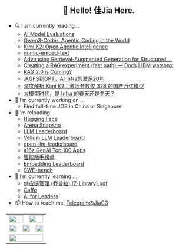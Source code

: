 <h2 align="center">👋 Hello! 佳Jia Here.</h2>

- 🔍 I am currently reading...
  - [AI Model Evaluations](https://artificialanalysis.ai/evaluations)
  - [Qwen3-Coder: Agentic Coding in the World](https://github.com/QwenLM/Qwen3-Coder)
  - [Kimi K2: Open Agentic Intelligence](https://moonshotai.github.io/Kimi-K2/)
  - [nomic-embed-text](https://ollama.com/search?c=embedding)
  - [Advancing Retrieval-Augmented Generation for Structured ...](https://papers.cool/arxiv/2507.12425)
  - [Creating a RAG experiment (fast path) — Docs | IBM watsonx](https://dataplatform.cloud.ibm.com/docs/content/wsj/analyze-data/autoai-rag-create.html?context=wx)
  - [RAG 2.0 is Coming?](https://medium.com/@researchgraph/rag-2-0-is-coming-9dd3a5b1986a)
  - [从GFS到GPT，AI Infra的激荡20年](https://www.cnblogs.com/amap_tech/p/17408041.html)
  - [深度解析 Kimi K2：激活参数仅 32B 的国产万亿模型](https://zhuanlan.zhihu.com/p/1928854555782788488)
  - [大模型时代，是 Infra 的春天还是冬天？](https://zhuanlan.zhihu.com/p/656960458)
- 🔭 I’m currently working on ...
  - Find full-time JOB in China or Singapore!
- 🧐I'm reloading...
  - [Hugging Face](https://huggingface.co/models)
  - [Arena Snapsho](https://lmarena.ai/leaderboard)
  - [LLM Leaderboard](https://artificialanalysis.ai/leaderboards/models)
  - [Vellum LLM Leaderboard](https://www.vellum.ai/llm-leaderboard)
  - [open-llm-leaderboard](https://huggingface.co/spaces/open-llm-leaderboard/open_llm_leaderboard#/)
  - [a16z GenAI Top 100 Apps](https://a16z.com/100-gen-ai-apps-4/)
  - [智能助手榜单](https://www.producthunt.com/)
  - [Embedding Leaderboard](https://huggingface.co/spaces/mteb/leaderboard)
  - [SWE-bench](https://www.swebench.com/) 
- 🌱 I’m currently learning ...
  - [供应链管理 (乔普拉) (Z-Library).pdf](https://github.com/JIAtype/note/blob/main/%E4%BE%9B%E5%BA%94%E9%93%BE%E7%AE%A1%E7%90%86%EF%BC%88%E4%B9%94%E6%99%AE%E6%8B%89%EF%BC%89/0%E7%9F%A5%E8%AF%86%E5%9B%BE%E8%B0%B1.md)
  - [Caffe](https://zh.wikipedia.org/zh-sg/Caffe)
  - [AI for Leaders](https://github.com/JIAtype/note/blob/main/AI4Leader/AI_for_Leaders.pdf)
- 📫 How to reach me: [Telegram@JiaC3](https://t.me/JiaC3)

<table width="100%" align="center">
  <tr>
    <td colspan="3" align="center"><a href="https://github.com/anuraghazra/github-readme-stats">
      <picture>
        <source
          srcset="https://github-readme-stats.vercel.app/api?username=JIAtype&show_icons=true&hide_border=true&count_private=true&include_all_commits=true&number_format=long&bg_color=00000000&theme=dark"
          media="(prefers-color-scheme: dark)" />
        <source
          srcset="https://github-readme-stats.vercel.app/api?username=JIAtype&show_icons=true&hide_border=true&count_private=true&include_all_commits=true&number_format=long&bg_color=00000000"
          media="(prefers-color-scheme: light), (prefers-color-scheme: no-preference)" />
        <img src="https://github-readme-stats.vercel.app/api?username=JIAtype&show_icons=true&hide_border=true&count_private=true&include_all_commits=true&number_format=long" height="100%" />
      </picture>
    </a></td>
    <td colspan="3" align="center"><a href="https://github.com/denvercoder1/github-readme-streak-stats">
      <picture>
        <source
          srcset="https://github-readme-streak-stats-mirror.vercel.app/?user=JIAtype&mode=weekly&hide_border=true&background=00000000&theme=dark"
          media="(prefers-color-scheme: dark)" />
        <source
          srcset="https://github-readme-streak-stats-mirror.vercel.app/?user=JIAtype&mode=weekly&hide_border=true&background=00000000"
          media="(prefers-color-scheme: light), (prefers-color-scheme: no-preference)" />
        <img src="https://github-readme-streak-stats-mirror.vercel.app/?user=JIAtype&mode=weekly&hide_border=true" height="100%" />
      </picture>
    </a></td>
  </tr>
  <tr>
<!-- Thanks @zetaloop! -->
    <td colspan="2" align="center"><a href="https://github.com/vn7n24fzkq/github-profile-summary-cards">
      <picture>
        <source
          srcset="http://github-profile-summary-cards-mirror.vercel.app/api/cards/repos-per-language?username=JIAtype&border_color=0000&bg_color=0000&theme=nord_dark"
          media="(prefers-color-scheme: dark)" />
        <source
          srcset="http://github-profile-summary-cards-mirror.vercel.app/api/cards/repos-per-language?username=JIAtype&border_color=0000&bg_color=0000&theme=nord_bright"
          media="(prefers-color-scheme: light), (prefers-color-scheme: no-preference)" />
        <img src="http://github-profile-summary-cards-mirror.vercel.app/api/cards/repos-per-language?username=JIAtype&border_color=0000&bg_color=0000" height="100%" />
      </picture>
    </a></td>
    <td colspan="2" align="center"><a href="https://github.com/vn7n24fzkq/github-profile-summary-cards">
      <picture>
        <source
          srcset="http://github-profile-summary-cards-mirror.vercel.app/api/cards/most-commit-language?username=JIAtype&border_color=0000&bg_color=0000&theme=nord_dark"
          media="(prefers-color-scheme: dark)" />
        <source
          srcset="http://github-profile-summary-cards-mirror.vercel.app/api/cards/most-commit-language?username=JIAtype&border_color=0000&bg_color=0000&theme=nord_bright"
          media="(prefers-color-scheme: light), (prefers-color-scheme: no-preference)" />
        <img src="http://github-profile-summary-cards-mirror.vercel.app/api/cards/most-commit-language?username=JIAtype&border_color=0000&bg_color=0000" height="100%" />
      </picture>
    </a></td>
    <td colspan="2" align="center"><a href="https://github.com/vn7n24fzkq/github-profile-summary-cards">
<!-- UTC +8.00 好怪，等有空改成 UTC +08:00 -->
      <picture>
        <source
          srcset="http://github-profile-summary-cards-mirror.vercel.app/api/cards/productive-time?username=JIAtype&utcOffset=8&border_color=0000&bg_color=0000&theme=nord_dark"
          media="(prefers-color-scheme: dark)" />
        <source
          srcset="http://github-profile-summary-cards-mirror.vercel.app/api/cards/productive-time?username=JIAtype&utcOffset=8&border_color=0000&bg_color=0000&theme=nord_bright"
          media="(prefers-color-scheme: light), (prefers-color-scheme: no-preference)" />
        <img src="http://github-profile-summary-cards-mirror.vercel.app/api/cards/productive-time?username=JIAtype&utcOffset=8&border_color=0000&bg_color=0000" height="100%" />
      </picture>
    </a></td>
  </tr>
  <tr>
    <td colspan="6" align="center"><a href="https://github.com/ryo-ma/github-profile-trophy">
      <picture>
        <source
          srcset="https://github-profile-trophy.vercel.app/?username=JIAtype&column=7&row=1&margin-w=8&no-bg=true&no-frame=true&theme=onedark"
          media="(prefers-color-scheme: dark)" />
        <source
          srcset="https://github-profile-trophy.vercel.app/?username=JIAtype&column=7&row=1&margin-w=8&no-bg=true&no-frame=true"
          media="(prefers-color-scheme: light), (prefers-color-scheme: no-preference)" />
        <img src="https://github-profile-trophy.vercel.app/?username=JIAtype&column=7&row=1&margin-w=8&no-bg=true&no-frame=true" width="100%" />
      </picture>
    </a></td>
  </tr>
</table>
